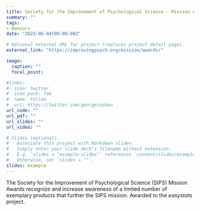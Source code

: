 ```yaml
---
title: Society for the Improvement of Psychological Science - Mission Award
summary: ""
tags:
- Honours
date: "2023-06-04T00:00:00Z"

# Optional external URL for project (replaces project detail page).
external_link: "https://improvingpsych.org/mission/awards/"

image:
  caption: ""
  focal_point:

#links:
#- icon: twitter
#  icon_pack: fab
#  name: Follow
#  url: https://twitter.com/georgecushen
url_code: ""
url_pdf: ""
url_slides: ""
url_video: ""

# Slides (optional).
#   Associate this project with Markdown slides.
#   Simply enter your slide deck's filename without extension.
#   E.g. `slides = "example-slides"` references `content/slides/example-slides.md`.
#   Otherwise, set `slides = ""`.
slides: example
---
```


The Society for the Improvement of Psychological Science (SIPS) Mission Awards recognize and increase awareness of a limited number of exemplary products that further the SIPS mission. Awarded to the *easystats* project.